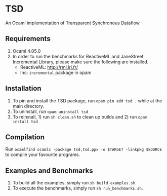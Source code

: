 # TSD
An Ocaml implementation of Transparent Synchronous Dataflow

## Requirements
1. Ocaml 4.05.0 
2. In order to run the benchmarks for ReactiveML and JaneStreet Incremental Library, please make sure the following are installed. 
   - ReactiveML: http://rml.lri.fr/
   - Inc: `incremental` package in opam

## Installation
1. To pin and install the TSD package, run `opam pin add tsd .` while at the main directory. 
2. To uninstall, run `opam uninstall tsd` 
3. To reinstall, 1) run `sh clean.sh` to clean up builds and 2) run `opam install tsd`

## Compilation 
Run `ocamlfind ocamlc -package tsd,tsd.ppx -o $TARGET -linkpkg $SOURCE` to compile your favourite programs. 

## Examples and Benchmarks
1. To build all the examples, simply run `sh build_examples.sh`. 
2. To execute the benchmarks, simply run `sh run_benchmarks.sh`. 
